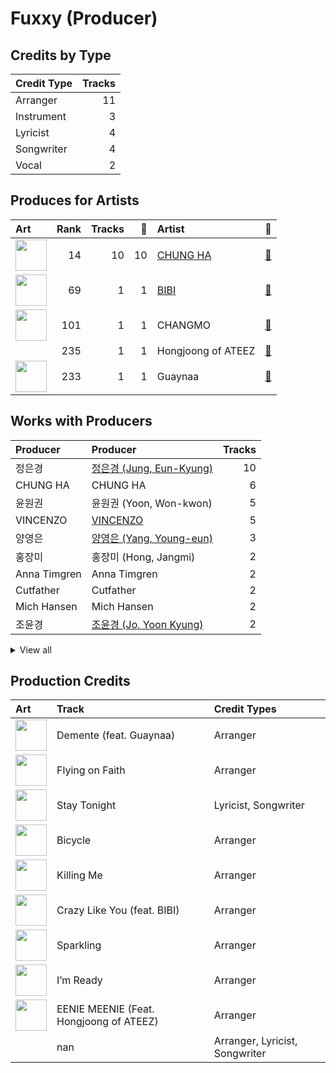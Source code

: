 # Fuxxy (Producer)

## Credits by Type

| Credit Type | Tracks |
|:---|---:|
| Arranger | 11 |
| Instrument | 3 |
| Lyricist | 4 |
| Songwriter | 4 |
| Vocal | 2 |

## Produces for Artists

| Art | Rank | Tracks | 💚 | Artist | 🔗 |
|:---|---:|---:|---:|:---|:---|
| <img src="https://i.scdn.co/image/ab6761610000e5eb8e075c754be58cc33e30905a" alt="" width="50" /> | 14 | 10 | 10 | [CHUNG HA](../../artists/chung_ha/overview.md) | [🔗](https://open.spotify.com/artist/2PSJ6YriU7JsFucxACpU7Y) |
| <img src="https://i.scdn.co/image/ab6761610000e5eb846662aa85d520b2442d3cd5" alt="" width="50" /> | 69 | 1 | 1 | [BIBI](../../artists/bibi/overview.md) | [🔗](https://open.spotify.com/artist/6UbmqUEgjLA6jAcXwbM1Z9) |
| <img src="https://i.scdn.co/image/ab6761610000e5eb06ffb2341b70acdcafa55599" alt="" width="50" /> | 101 | 1 | 1 | CHANGMO | [🔗](https://open.spotify.com/artist/3hvinNZRzTLoREmqFiKr1b) |
| | 235 | 1 | 1 | Hongjoong of ATEEZ | [🔗](https://open.spotify.com/artist/3MZLSgcd5kOdhrZasDMecx) |
| <img src="https://i.scdn.co/image/ab6761610000e5eba16d9cf3cc90e28089cdf291" alt="" width="50" /> | 233 | 1 | 1 | Guaynaa | [🔗](https://open.spotify.com/artist/0BqURncJM5B1BBu7UM51eq) |

## Works with Producers

| Producer | Producer | Tracks |
|:---|:---|---:|
| 정은경 | [정은경 (Jung, Eun-Kyung)](../정은경_(jung,_eun-kyung)/overview.md) | 10 |
| CHUNG HA | CHUNG HA | 6 |
| 윤원권 | 윤원권 (Yoon, Won-kwon) | 5 |
| VINCENZO | [VINCENZO](../vincenzo/overview.md) | 5 |
| 양영은 | [양영은 (Yang, Young-eun)](../양영은_(yang,_young-eun)/overview.md) | 3 |
| 홍장미 | 홍장미 (Hong, Jangmi) | 2 |
| Anna Timgren | Anna Timgren | 2 |
| Cutfather | Cutfather | 2 |
| Mich Hansen | Mich Hansen | 2 |
| 조윤경 | [조윤경 (Jo, Yoon Kyung)](../조윤경_(jo,_yoon_kyung)/overview.md) | 2 |


<details>
<summary>View all</summary>

| Producer | Producer | Tracks |
|:---|:---|---:|
| 김재웅 | 김재웅 (Kim, Jae-ung) | 2 |
| 김지현 | 김지현 (Kim, Ji Hyun) | 2 |
| 구종필 | [구종필 (Koo, Jong-Pil)](../구종필_(koo,_jong-pil)/overview.md) | 2 |
| KLOË | KLOË (KLOE) | 1 |
| Roberto Vazquez | Roberto Vazquez | 1 |
| Stay Tuned | Stay Tuned | 1 |
| Sam Merrifield | Sam Merrifield | 1 |
| Daniel Davidsen | Daniel Davidsen | 1 |
| Daniel Mirza Salcedo | Daniel Mirza Salcedo | 1 |
| Tom Hollings | Tom Hollings | 1 |
| Rick Parkhouse | Rick Parkhouse | 1 |
| Lao Ra | Lao Ra | 1 |
| Daniel Kim | Daniel Kim | 1 |
| Jeremy G | Jeremy G | 1 |
| Celine Svanbäck | Celine Svanbäck (Svanbäck, Celine) | 1 |
| Anne-Marie | Anne-Marie | 1 |
| Digital Farm Animals | Digital Farm Animals | 1 |
| DRK | DRK | 1 |
| Jack Harvey | Jack Harvey | 1 |
| 박재선 | 박재선 (Park, Jason) | 1 |
| Sara Boe | Sara Boe | 1 |
| Jeppe London Bilsby | Jeppe London Bilsby | 1 |
| 창모 | 창모 (CHANGMO) | 1 |
| luvssong | luvssong | 1 |
| Maryjane | Maryjane | 1 |
| Lucas | Lucas | 1 |
| Joe Harvey | Joe Harvey | 1 |
| BIBI | BIBI | 1 |
| Red Triangle | Red Triangle | 1 |
| Alawn | Alawn | 1 |
| 김수정 | 김수정 (김수정) | 1 |
| George Tizzard | George Tizzard | 1 |
| Samuel Brennan | Samuel Brennan | 1 |
| Musikality | Musikality | 1 |
| Prime Time | Prime Time | 1 |
| Dawn Elektra | Dawn Elektra | 1 |
| Tinashé Fazakerley | Tinashé Fazakerley (Fazakerley, Tinashé) | 1 |
| Wayne Hector | Wayne Hector | 1 |
| Billen Ted | Billen Ted | 1 |
| Guaynaa | Guaynaa | 1 |
| Jeremy Stack | Jeremy Stack | 1 |
| 김홍중 | 김홍중 (Kim, Hong Joong) | 1 |
| Ryan S. Jhun | [Ryan S. Jhun](../ryan_s__jhun/overview.md) | 1 |
| BXN | BXN | 1 |
| Samuel Preston | Samuel Preston | 1 |
| Conor Blake | Conor Blake | 1 |

</details>


## Production Credits

| Art | Track | Credit Types |
|:---|:---|:---|
| <img src="https://i.scdn.co/image/ab67616d0000b27328e5351049de8f6ee39111f5" alt="" width="50" /> | Demente (feat. Guaynaa) | Arranger |
| <img src="https://i.scdn.co/image/ab67616d0000b27328e5351049de8f6ee39111f5" alt="" width="50" /> | Flying on Faith | Arranger |
| <img src="https://i.scdn.co/image/ab67616d0000b27328e5351049de8f6ee39111f5" alt="" width="50" /> | Stay Tonight | Lyricist, Songwriter |
| <img src="https://i.scdn.co/image/ab67616d0000b27328e5351049de8f6ee39111f5" alt="" width="50" /> | Bicycle | Arranger |
| <img src="https://i.scdn.co/image/ab67616d0000b273df3abb2b0071d1b11200db47" alt="" width="50" /> | Killing Me | Arranger |
| <img src="https://i.scdn.co/image/ab67616d0000b27329322a53482da3542ae9d033" alt="" width="50" /> | Crazy Like You (feat. BIBI) | Arranger |
| <img src="https://i.scdn.co/image/ab67616d0000b27329322a53482da3542ae9d033" alt="" width="50" /> | Sparkling | Arranger |
| <img src="https://i.scdn.co/image/ab67616d0000b2735f117dc77b6c36fba0ff9b1e" alt="" width="50" /> | I’m Ready | Arranger |
| <img src="https://i.scdn.co/image/ab67616d0000b2735f117dc77b6c36fba0ff9b1e" alt="" width="50" /> | EENIE MEENIE (Feat. Hongjoong of ATEEZ) | Arranger |
| | nan | Arranger, Lyricist, Songwriter |